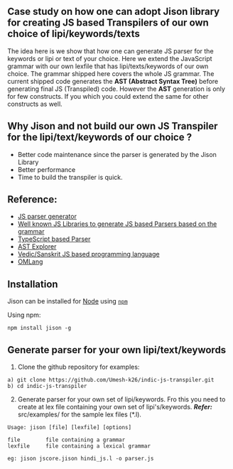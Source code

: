 **Case study on how one can adopt Jison library for creating JS based Transpilers of our own choice of  lipi/keywords/texts**
------------

The idea here is we show that how one can generate JS parser for the keywords or lipi or text of your choice. Here we extend the JavaScript grammar with our own lexfile that has lipi/texts/keywords of our own choice. The grammar shipped here covers the whole JS grammar. The current shipped code generates the **AST (Abstract Syntax Tree)** before generating final JS (Transpiled) code. However the **AST** generation is only for few constructs. If you which you could extend the same for other constructs as well.

**Why Jison and not build our own JS Transpiler for the lipi/text/keywords of our choice ?**
------------
 - Better code maintenance since the parser is generated by the Jison Library
 - Better performance
 - Time to build the transpiler is quick.

**Reference:**
------------
 - [JS parser generator](https://github.com/zaach/jison)
 - [Well known JS Libraries to generate JS based Parsers based on the grammar](https://tomassetti.me/parsing-in-javascript/)
 - [TypeScript based Parser](https://github.com/basarat/demo-compiler)
 - [AST Explorer](https://astexplorer.net/)
 - [Vedic/Sanskrit JS based programming language](https://vedic-lang.github.io/)
-  [OMLang](https://omlang.com/)

Installation
------------
Jison can be installed for [Node](http://nodejs.org) using [`npm`](http://github.com/isaacs/npm/)

Using npm:

    npm install jison -g

Generate parser for your own lipi/text/keywords
-----------------------
 1. Clone the github repository for examples:
```
a) git clone https://github.com/Umesh-k26/indic-js-transpiler.git
b) cd indic-js-transpiler
```
 2. Generate parser for your own set of lipi/keywords. Fro this you need to create at lex file containing your own set of lipi's/keywords. ***Refer:*** src/examples/ for the sample lex files (*.l).

```
Usage: jison [file] [lexfile] [options]

file        file containing a grammar
lexfile     file containing a lexical grammar

eg: jison jscore.jison hindi_js.l -o parser.js
```
